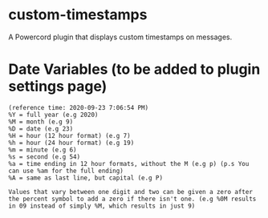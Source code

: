 # custom-timestamps
A Powercord plugin that displays custom timestamps on messages.

# Date Variables (to be added to plugin settings page)
```
(reference time: 2020-09-23 7:06:54 PM)
%Y = full year (e.g 2020)
%M = month (e.g 9)
%D = date (e.g 23)
%H = hour (12 hour format) (e.g 7)
%h = hour (24 hour format) (e.g 19)
%m = minute (e.g 6)
%s = second (e.g 54)
%a = time ending in 12 hour formats, without the M (e.g p) (p.s You can use %am for the full ending)
%A = same as last line, but capital (e.g P)

Values that vary between one digit and two can be given a zero after the percent symbol to add a zero if there isn't one. (e.g %0M results in 09 instead of simply %M, which results in just 9)
```
